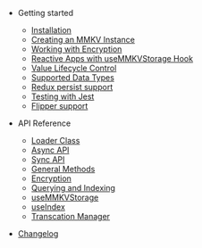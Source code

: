 - Getting started

  - [Installation](gettingstarted.md)
  - [Creating an MMKV Instance](creatinginstance.md)
  - [Working with Encryption](workingwithencryption.md)
  - [Reactive Apps with useMMKVStorage Hook](usemmkvstorage.md)
  - [Value Lifecycle Control](transactionmanager.md)
  - [Supported Data Types](datatypes.md)
  - [Redux persist support](redux-persist.md)
  - [Testing with Jest](mockjest.md)
  - [Flipper support](flipper.md)

- API Reference

  - [Loader Class](loaderclass.md)
  - [Async API](asyncapi.md)
  - [Sync API](callbackapi.md)
  - [General Methods](generalmethods.md)
  - [Encryption](encryption.md)
  - [Querying and Indexing](queryingandindexing.md)
  - [useMMKVStorage](usemmkvstorage.md)
  - [useIndex](useindex.md)
  - [Transcation Manager](transactionmanager.md)

- [Changelog](changelog.md)
